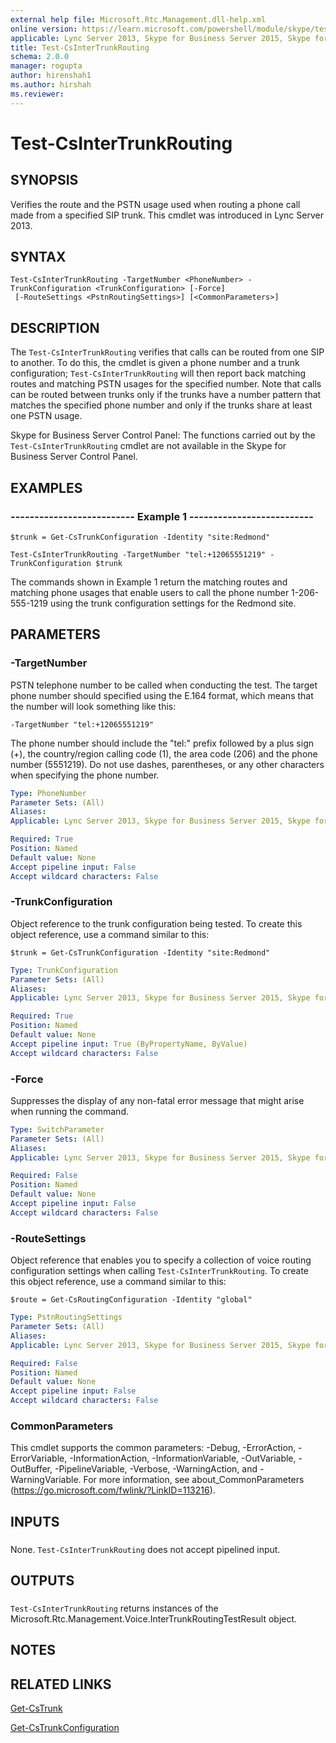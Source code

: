 ```yaml
---
external help file: Microsoft.Rtc.Management.dll-help.xml
online version: https://learn.microsoft.com/powershell/module/skype/test-csintertrunkrouting
applicable: Lync Server 2013, Skype for Business Server 2015, Skype for Business Server 2019
title: Test-CsInterTrunkRouting
schema: 2.0.0
manager: rogupta
author: hirenshah1
ms.author: hirshah
ms.reviewer:
---
```


# Test-CsInterTrunkRouting

## SYNOPSIS
Verifies the route and the PSTN usage used when routing a phone call made from a specified SIP trunk.
This cmdlet was introduced in Lync Server 2013.


## SYNTAX

```
Test-CsInterTrunkRouting -TargetNumber <PhoneNumber> -TrunkConfiguration <TrunkConfiguration> [-Force]
 [-RouteSettings <PstnRoutingSettings>] [<CommonParameters>]
```

## DESCRIPTION
The `Test-CsInterTrunkRouting` verifies that calls can be routed from one SIP to another.
To do this, the cmdlet is given a phone number and a trunk configuration; `Test-CsInterTrunkRouting` will then report back matching routes and matching PSTN usages for the specified number.
Note that calls can be routed between trunks only if the trunks have a number pattern that matches the specified phone number and only if the trunks share at least one PSTN usage.

Skype for Business Server Control Panel: The functions carried out by the `Test-CsInterTrunkRouting` cmdlet are not available in the Skype for Business Server Control Panel.


## EXAMPLES

### -------------------------- Example 1 --------------------------
```
$trunk = Get-CsTrunkConfiguration -Identity "site:Redmond"

Test-CsInterTrunkRouting -TargetNumber "tel:+12065551219" -TrunkConfiguration $trunk
```

The commands shown in Example 1 return the matching routes and matching phone usages that enable users to call the phone number 1-206-555-1219 using the trunk configuration settings for the Redmond site.


## PARAMETERS

### -TargetNumber
PSTN telephone number to be called when conducting the test.
The target phone number should specified using the E.164 format, which means that the number will look something like this:

`-TargetNumber "tel:+12065551219"`

The phone number should include the "tel:" prefix followed by a plus sign (+), the country/region calling code (1), the area code (206) and the phone number (5551219).
Do not use dashes, parentheses, or any other characters when specifying the phone number.

```yaml
Type: PhoneNumber
Parameter Sets: (All)
Aliases: 
Applicable: Lync Server 2013, Skype for Business Server 2015, Skype for Business Server 2019

Required: True
Position: Named
Default value: None
Accept pipeline input: False
Accept wildcard characters: False
```

### -TrunkConfiguration
Object reference to the trunk configuration being tested.
To create this object reference, use a command similar to this:

`$trunk = Get-CsTrunkConfiguration -Identity "site:Redmond"`

```yaml
Type: TrunkConfiguration
Parameter Sets: (All)
Aliases: 
Applicable: Lync Server 2013, Skype for Business Server 2015, Skype for Business Server 2019

Required: True
Position: Named
Default value: None
Accept pipeline input: True (ByPropertyName, ByValue)
Accept wildcard characters: False
```

### -Force
Suppresses the display of any non-fatal error message that might arise when running the command.

```yaml
Type: SwitchParameter
Parameter Sets: (All)
Aliases: 
Applicable: Lync Server 2013, Skype for Business Server 2015, Skype for Business Server 2019

Required: False
Position: Named
Default value: None
Accept pipeline input: False
Accept wildcard characters: False
```

### -RouteSettings
Object reference that enables you to specify a collection of voice routing configuration settings when calling `Test-CsInterTrunkRouting`.
To create this object reference, use a command similar to this:

`$route = Get-CsRoutingConfiguration -Identity "global"`

```yaml
Type: PstnRoutingSettings
Parameter Sets: (All)
Aliases: 
Applicable: Lync Server 2013, Skype for Business Server 2015, Skype for Business Server 2019

Required: False
Position: Named
Default value: None
Accept pipeline input: False
Accept wildcard characters: False
```

### CommonParameters
This cmdlet supports the common parameters: -Debug, -ErrorAction, -ErrorVariable, -InformationAction, -InformationVariable, -OutVariable, -OutBuffer, -PipelineVariable, -Verbose, -WarningAction, and -WarningVariable. For more information, see about_CommonParameters (https://go.microsoft.com/fwlink/?LinkID=113216).

## INPUTS

###  
None.
`Test-CsInterTrunkRouting` does not accept pipelined input.

## OUTPUTS

###  
`Test-CsInterTrunkRouting` returns instances of the Microsoft.Rtc.Management.Voice.InterTrunkRoutingTestResult object.

## NOTES

## RELATED LINKS

[Get-CsTrunk](Get-CsTrunk.md)

[Get-CsTrunkConfiguration](Get-CsTrunkConfiguration.md)

